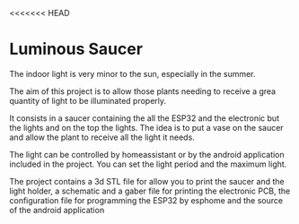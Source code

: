 <<<<<<< HEAD
# Luminous Saucer

The indoor light is very minor to the sun, especially in the summer.

The aim of this project is to allow those plants needing to receive a grea quantity of light to be illuminated properly.

It consists in a saucer containing the all the ESP32 and the electronic but the lights and on the top the lights. The idea is to put a vase on the saucer and allow the plant to receive all the light it needs.

The light can be controlled by homeassistant or by the android application included in the project. You can set the light period and the maximum light. 

The project contains a 3d STL file for allow you to print the saucer and the light holder, a schematic and a gaber file for printing the electronic PCB, the configuration file for programming the ESP32 by esphome and the source of the android application


